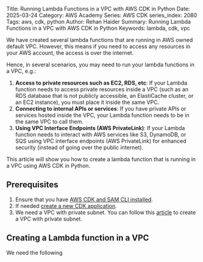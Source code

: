 Title: Running Lambda Functions in a VPC with AWS CDK in Python
Date: 2025-03-24
Category: AWS Academy
Series: AWS CDK
series_index: 2080
Tags: aws, cdk, python
Author: Rehan Haider
Summary: Running Lambda Functions in a VPC with AWS CDK in Python
Keywords: lambda, cdk, vpc


We have created several lambda functions that are running in AWS owned default VPC. However, this means if you need to access any resources in your AWS account, the access is over the internet.

Hence, in several scenarios, you may need to run your lambda functions in a VPC, e.g.:

1. **Access to private resources such as EC2, RDS, etc**: If your Lambda function needs to access private resources inside a VPC (such as an RDS database that is not publicly accessible, an ElastiCache cluster, or an EC2 instance), you must place it inside the same VPC.
2. **Connecting to internal APIs or services**: If you have private APIs or services hosted inside the VPC, your Lambda function needs to be in the same VPC to call them.
3. **Using VPC Interface Endpoints (AWS PrivateLink)**: If your Lambda function needs to interact with AWS services like S3, DynamoDB, or SQS using VPC interface endpoints (AWS PrivateLink) for enhanced security (instead of going over the public internet).

This article will show you how to create a lambda function that is running in a VPC using AWS CDK in Python.


## Prerequisites

1. Ensure that you have [AWS CDK and SAM CLI installed]({filename}00000100-cdk-installing-cdk-sam-cli.md). 
2. If needed [create a new CDK application]({filename}50000020-cdk-new-app.md).
3. We need a VPC with private subnet. You can follow this [article]({filename}50002070-cdk-vpc-private-subnet.md) to create a VPC with private subnet.



## Creating a Lambda function in a VPC

We need the following 